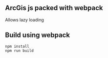 ## ArcGis js packed with webpack

Allows lazy loading 

## Build using webpack

```
npm install
npm run build
```